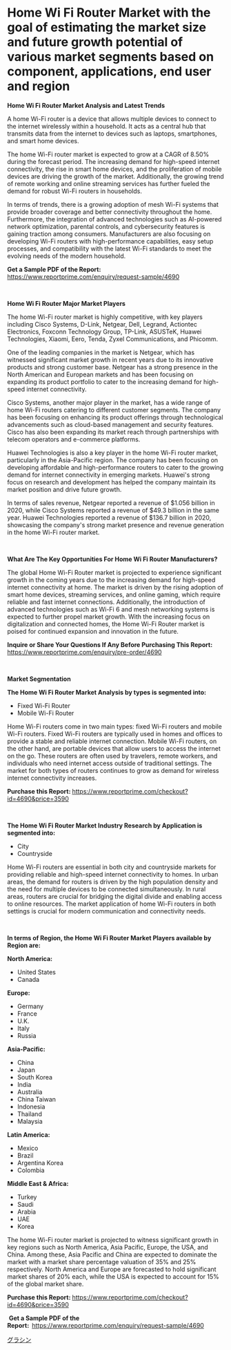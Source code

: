 <p><h1>Home Wi Fi Router Market with the goal of estimating the market size and future growth potential of various market segments based on component, applications, end user and region</h1></p><p><strong>Home Wi Fi Router Market Analysis and Latest Trends</strong></p>
<p><p>A home Wi-Fi router is a device that allows multiple devices to connect to the internet wirelessly within a household. It acts as a central hub that transmits data from the internet to devices such as laptops, smartphones, and smart home devices.</p><p>The home Wi-Fi router market is expected to grow at a CAGR of 8.50% during the forecast period. The increasing demand for high-speed internet connectivity, the rise in smart home devices, and the proliferation of mobile devices are driving the growth of the market. Additionally, the growing trend of remote working and online streaming services has further fueled the demand for robust Wi-Fi routers in households.</p><p>In terms of trends, there is a growing adoption of mesh Wi-Fi systems that provide broader coverage and better connectivity throughout the home. Furthermore, the integration of advanced technologies such as AI-powered network optimization, parental controls, and cybersecurity features is gaining traction among consumers. Manufacturers are also focusing on developing Wi-Fi routers with high-performance capabilities, easy setup processes, and compatibility with the latest Wi-Fi standards to meet the evolving needs of the modern household.</p></p>
<p><strong>Get a Sample PDF of the Report:&nbsp;</strong> <a href="https://www.reportprime.com/enquiry/request-sample/4690">https://www.reportprime.com/enquiry/request-sample/4690</a></p>
<p>&nbsp;</p>
<p><strong>Home Wi Fi Router Major Market Players</strong></p>
<p><p>The home Wi-Fi router market is highly competitive, with key players including Cisco Systems, D-Link, Netgear, Dell, Legrand, Actiontec Electronics, Foxconn Technology Group, TP-Link, ASUSTeK, Huawei Technologies, Xiaomi, Eero, Tenda, Zyxel Communications, and Phicomm. </p><p>One of the leading companies in the market is Netgear, which has witnessed significant market growth in recent years due to its innovative products and strong customer base. Netgear has a strong presence in the North American and European markets and has been focusing on expanding its product portfolio to cater to the increasing demand for high-speed internet connectivity.</p><p>Cisco Systems, another major player in the market, has a wide range of home Wi-Fi routers catering to different customer segments. The company has been focusing on enhancing its product offerings through technological advancements such as cloud-based management and security features. Cisco has also been expanding its market reach through partnerships with telecom operators and e-commerce platforms.</p><p>Huawei Technologies is also a key player in the home Wi-Fi router market, particularly in the Asia-Pacific region. The company has been focusing on developing affordable and high-performance routers to cater to the growing demand for internet connectivity in emerging markets. Huawei's strong focus on research and development has helped the company maintain its market position and drive future growth.</p><p>In terms of sales revenue, Netgear reported a revenue of $1.056 billion in 2020, while Cisco Systems reported a revenue of $49.3 billion in the same year. Huawei Technologies reported a revenue of $136.7 billion in 2020, showcasing the company's strong market presence and revenue generation in the home Wi-Fi router market.</p></p>
<p>&nbsp;</p>
<p><strong>What Are The Key Opportunities For Home Wi Fi Router Manufacturers?</strong></p>
<p><p>The global Home Wi-Fi Router market is projected to experience significant growth in the coming years due to the increasing demand for high-speed internet connectivity at home. The market is driven by the rising adoption of smart home devices, streaming services, and online gaming, which require reliable and fast internet connections. Additionally, the introduction of advanced technologies such as Wi-Fi 6 and mesh networking systems is expected to further propel market growth. With the increasing focus on digitalization and connected homes, the Home Wi-Fi Router market is poised for continued expansion and innovation in the future.</p></p>
<p><strong>Inquire or Share Your Questions If Any Before Purchasing This Report:</strong> <a href="https://www.reportprime.com/enquiry/pre-order/4690">https://www.reportprime.com/enquiry/pre-order/4690</a></p>
<p>&nbsp;</p>
<p><strong>Market Segmentation</strong></p>
<p><strong>The Home Wi Fi Router Market Analysis by types is segmented into:</strong></p>
<p><ul><li>Fixed Wi-Fi Router</li><li>Mobile Wi-Fi Router</li></ul></p>
<p><p>Home Wi-Fi routers come in two main types: fixed Wi-Fi routers and mobile Wi-Fi routers. Fixed Wi-Fi routers are typically used in homes and offices to provide a stable and reliable internet connection. Mobile Wi-Fi routers, on the other hand, are portable devices that allow users to access the internet on the go. These routers are often used by travelers, remote workers, and individuals who need internet access outside of traditional settings. The market for both types of routers continues to grow as demand for wireless internet connectivity increases.</p></p>
<p><strong>Purchase this Report:&nbsp;</strong><a href="https://www.reportprime.com/checkout?id=4690&price=3590">https://www.reportprime.com/checkout?id=4690&price=3590</a></p>
<p>&nbsp;</p>
<p><strong>The Home Wi Fi Router Market Industry Research by Application is segmented into:</strong></p>
<p><ul><li>City</li><li>Countryside</li></ul></p>
<p><p>Home Wi-Fi routers are essential in both city and countryside markets for providing reliable and high-speed internet connectivity to homes. In urban areas, the demand for routers is driven by the high population density and the need for multiple devices to be connected simultaneously. In rural areas, routers are crucial for bridging the digital divide and enabling access to online resources. The market application of home Wi-Fi routers in both settings is crucial for modern communication and connectivity needs.</p></p>
<p>&nbsp;</p>
<p><strong>In terms of Region, the Home Wi Fi Router Market Players available by Region are:</strong></p>
<p>
    <p> <strong> North America: </strong>
        <ul>
            <li>United States</li>
            <li>Canada</li>
        </ul>
        </p> 
    <p> <strong> Europe: </strong>
        <ul>
            <li>Germany</li>
            <li>France</li>
            <li>U.K.</li>
            <li>Italy</li>
            <li>Russia</li>
        </ul>
        </p> 
    <p> <strong> Asia-Pacific: </strong>
        <ul>
            <li>China</li>
            <li>Japan</li>
            <li>South Korea</li>
            <li>India</li>
            <li>Australia</li>
            <li>China Taiwan</li>
            <li>Indonesia</li>
            <li>Thailand</li>
            <li>Malaysia</li>
        </ul>
        </p> 
    <p> <strong> Latin America: </strong>
        <ul>
            <li>Mexico</li>
            <li>Brazil</li>
            <li>Argentina Korea</li>
            <li>Colombia</li>
        </ul>
        </p> 
    <p> <strong> Middle East & Africa: </strong>
        <ul>
            <li>Turkey</li>
            <li>Saudi</li>
            <li>Arabia</li>
            <li>UAE</li>
            <li>Korea</li>
        </ul>
    </p>
    </p>
<p><p>The home Wi-Fi router market is projected to witness significant growth in key regions such as North America, Asia Pacific, Europe, the USA, and China. Among these, Asia Pacific and China are expected to dominate the market with a market share percentage valuation of 35% and 25% respectively. North America and Europe are forecasted to hold significant market shares of 20% each, while the USA is expected to account for 15% of the global market share.</p></p>
<p><strong>Purchase this Report: </strong><a href="https://www.reportprime.com/checkout?id=4690&price=3590">https://www.reportprime.com/checkout?id=4690&price=3590</a></p>
<p>&nbsp;<strong>Get a Sample PDF of the Report:&nbsp;&nbsp;</strong><a href="https://www.reportprime.com/enquiry/request-sample/4690">https://www.reportprime.com/enquiry/request-sample/4690</a></p>
<p><strong></strong></p>
<p><p><a href="https://github.com/sghwr779811674/Market-Research-Report-List-1/blob/main/982751915338.md">グラシン</a></p></p>
